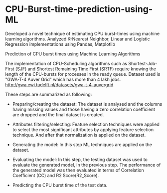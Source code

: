 # CPU-Burst-time-prediction-using-ML

Developed a novel technique of estimating CPU burst-times using machine learning algorithms. Analyzed K-Nearest Neighbor, Linear and Logistic Regression implementations using Pandas, Matplotlib

Prediction of CPU burst times using Machine Learning Algorithms

The implementation of CPU-Scheduling algorithms such as Shortest-Job-First (SJF) and Shortest Remaining Time First (SRTF) require knowing the length of the CPU-bursts for processes in the ready queue. Dataset used is "GWA-T-4 Auver Grid" which has more than 4 lakh jobs. http://gwa.ewi.tudelft.nl/datasets/gwa-t-4-auvergrid

These steps are summarized as following:

* Preparing/creating the dataset: The dataset is analysed and the columns having missing values and those having a zero correlation coefficient are dropped and the final dataset is created.

* Attributes filtering/selecting: Feature selection techniques were applied to select the most significant attributes by applying feature selection technique. And after that normalization is applied on the dataset.

* Generating the model: In this step ML techniques are applied on the dataset.

* Evaluating the model: In this step, the testing dataset was used to evaluate the generated model, in the previous step. The performance of the generated model was then evaluated in terms of Correlation Coefficient (CC) and R2 Score(R2_Score).

* Predicting the CPU burst time of the test data.
